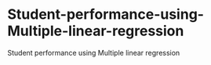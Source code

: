 # Student-performance-using-Multiple-linear-regression
Student performance using Multiple linear regression
